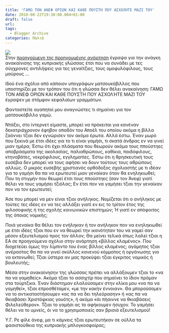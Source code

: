 ```yaml
---
title: 'ΓΑΜΩ ΤΟΝ ΑΝΕΦ ΟΡΙΩΝ ΚΑΙ ΚΑΘΕ ΠΟΥΣΤΗ ΠΟΥ ΑΣΧΟΛΉΤΕ ΜΑΖΙ ΤΟΥ'
date: 2010-08-22T19:30:00.004+01:00
draft: false
url: 
tags:
  - Blogger Archive
categories: Παλιά
---
```


[![](https://blogger.googleusercontent.com/img/b/R29vZ2xl/AVvXsEgDbUIWEN_zmRWm9eJgmcF-hv5vwSyD9eOhHDmPEHeXmH80pyGBXCphZO_GknnP425wmunUOBnNCB9cAIPfK4GS3D0Abvot2_CjU25QRNzBZLJHlHnjdc2MFLVRKuZomZiHLjmg2gPBnoc/s400/Capture+d%E2%80%99%C3%A9cran+2010-08-22+%C3%A0+20.30.08.png)](https://blogger.googleusercontent.com/img/b/R29vZ2xl/AVvXsEgDbUIWEN_zmRWm9eJgmcF-hv5vwSyD9eOhHDmPEHeXmH80pyGBXCphZO_GknnP425wmunUOBnNCB9cAIPfK4GS3D0Abvot2_CjU25QRNzBZLJHlHnjdc2MFLVRKuZomZiHLjmg2gPBnoc/s1600/Capture+d%E2%80%99%C3%A9cran+2010-08-22+%C3%A0+20.30.08.png)  
Στην [προηγούμενη της προηγουμένης ανάρτηση](http://acerasanthropophorum.blogspot.com/2010/08/blog-post_15.html) έγραψα για την ανάγκη ανακαίνισης της κυπριακής γλώσσας έτσι που να συνάδει με τες σύγχρονες αντιλήψεις για τες γεναίτζιες, τους ομοφυλόφιλους, τους μαύρους …  
  
Ιδού ένα σχόλιο από κάποιον υπογράφων ματσουκόβιλλος που υποστηρίζει με τον τρόπον του ότι η γλώσσα δεν θέλει ανακαίνηση: ΓΑΜΩ ΤΟΝ ΑΝΕΦ ΟΡΙΩΝ ΚΑΙ ΚΑΘΕ ΠΟΥΣΤΗ ΠΟΥ ΑΣΧΟΛΉΤΕ ΜΑΖΙ ΤΟΥ έγραψεν με στόμφον κεφαλαίων γραμμάτων.  
  
Φανταστείτε αγαπητοί μου αναγνώστες τι σημαίνει για τον ματσουκόβιλλο γαμώ.  
  
Ντάξει, στο ίντερνετ είμαστε, μπορεί να πρόκειται για κανέναν δεκατριάχρονον έφηβον οπαδόν του Αποέλ του οποίου ακόμα η βίλλα ζαόννει τζιαι δεν εγνώρισεν τον ακόμα έρωτα. Αλλά έστω. Έναν μωρό που ξεκινά με έτσι ιδέες για το τι είναι γαμήσι, τι σκατά άνδρας εν να γινεί μιαν ημέρα; Έστω ότι έχει πλάσματα που θεωρούν ακόμα τους ππούστηες αποβράσματα της ακολασίας, παλιαθρώπους, καθίκια, παιδόφιλους, κτηνοβάτες, νεκρόφιλους, εγγληματίες. Έστω ότι η θρησκευτική τους ευσέβια δεν μπορεί να τους αφήσει να δουν τούτους τους αθρώπους αλλιώς. Ο μικρός ευσεβής χριστιανός ορθόδοξος σχολιαστής με τι ιδέαν για το γαμήσι θα πα να ερωτευτεί μιαν γεναίκαν όταν θα ενηληκιωθεί; Που τη στιγμήν που θεωρεί έτσι τους ππούστηες (σαν τον Άνεφ) γιατί θέλει να τους γαμήσει τζιόλας; Εν έτσι πον να γαμήσει τζιαι την γεναίκαν πον να τον ερωτευτεί;  
  
Άσε που μπορεί να μεν είναι τζιαι ανήληκος. Νομίζεται ότι ο ανήληκος με τούτες τες ιδέες εν να τες αλλάξει γιατί εν εις το τρίτον έτος της φιλοσοφικής ή της σχολής κοινωνικών επιστημών; Ή γιατί εν απόφοιτος της όποιας νομικής;  
  
Ποιά γεναίκα θα θέλει τον ενήληκαν ή τον ανήληκον πον να ενηληκιωθεί με έτσι ιδέες τζιαι που εν να θεωρεί την ικανότηταν του να γαμεί σαν μέσον εξευτελισμού προς τον άλλον; Θα μείνει τελικά όπως λαλεί τζιαι η ΕΑ σε προηγούμενο σχόλιο στην ανάρτηση «βίλλος κλαμένος». Που διοχετεύει όμως την λίμπιντο του ένας βίλλος κλαμένος; αγάμητος τζιαι ανέραστος θα πα να γινεί σκύλλος κανενού κόμματος ή οργάνωσης για να εκτονωθεί; Τζιαι ύστερα αν μας προκύψει τζιαι έγκριτος νομικός ή βουλευτής;  
  
Μέσα στην ανακαίνησην της γλώσσας πρέπει να αλλάξουμεν τζιαι το «να πα να γαμηθείς». Ακόμα τζιαι το ασσιχτίρ που σημαίνει το ίδιον πράμαν στα τούρτζικα. Έναν διάστημαν ελαλούσαμεν στην κλίκα μου «να πα να γαμηθεί», τζιαι επροσθέταμεν, «με την κακήν έννοιαν». Θα μπορούσαμεν να το αντικαταστήσουμεν «ας πα να δει τηλεόρασην» ή «ας πα να θκιαβάσει Χριστόφκιας γουότς», ή ακόμα «άι πήαιννε να θκιαβάσεις Φιλελεύθερον». Τζιαι το γαμήσι ας το αφήκουμεν ήσυχον. Το γαμήσει θέλει να το υμνείς, όι να το χρησιμοποιείς σαν βρισιά εξευτελισμού!  
  
  
Υ.Γ. Ρε φίλε άνεφ, μα τι κάμνεις τζιαι ερωτευτήκαν σε ούλλα τα φασιστούθκια της κυπριακής μπλογκοσφαίρας;
